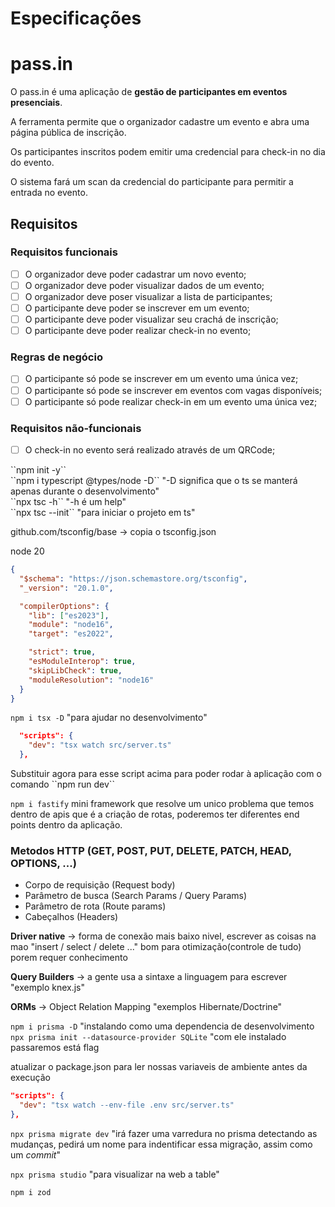 # Especificações

# pass.in

O pass.in é uma aplicação de **gestão de participantes em eventos presenciais**.

A ferramenta permite que o organizador cadastre um evento e abra uma página pública de inscrição.

Os participantes inscritos podem emitir uma credencial para check-in no dia do evento.

O sistema fará um scan da credencial do participante para permitir a entrada no evento.

## Requisitos

### Requisitos funcionais

- [ ] O organizador deve poder cadastrar um novo evento;
- [ ] O organizador deve poder visualizar dados de um evento;
- [ ] O organizador deve poser visualizar a lista de participantes;
- [ ] O participante deve poder se inscrever em um evento;
- [ ] O participante deve poder visualizar seu crachá de inscrição;
- [ ] O participante deve poder realizar check-in no evento;

### Regras de negócio

- [ ] O participante só pode se inscrever em um evento uma única vez;
- [ ] O participante só pode se inscrever em eventos com vagas disponíveis;
- [ ] O participante só pode realizar check-in em um evento uma única vez;

### Requisitos não-funcionais

- [ ] O check-in no evento será realizado através de um QRCode;

<p>
``npm init -y``<br>
``npm i typescript @types/node -D`` "-D significa que o ts se manterá apenas durante o desenvolvimento"<br>
``npx tsc -h`` "-h é um help"<br>
``npx tsc --init`` "para iniciar o projeto em ts"<br>

github.com/tsconfig/base -> copia o tsconfig.json<br>

</p>

node 20

```json
{
  "$schema": "https://json.schemastore.org/tsconfig",
  "_version": "20.1.0",

  "compilerOptions": {
    "lib": ["es2023"],
    "module": "node16",
    "target": "es2022",

    "strict": true,
    "esModuleInterop": true,
    "skipLibCheck": true,
    "moduleResolution": "node16"
  }
}
```

`npm i tsx -D` "para ajudar no desenvolvimento"<br>

```json
  "scripts": {
    "dev": "tsx watch src/server.ts"
  },
```

<p>
Substituir agora para esse script acima para poder rodar à
aplicação com o comando ``npm run dev``<br>

`npm i fastify` mini framework que resolve um unico problema que temos dentro de apis que é a criação de rotas, poderemos ter diferentes end points dentro da aplicação.<br>

</p>

### Metodos HTTP (GET, POST, PUT, DELETE, PATCH, HEAD, OPTIONS, ...)

- Corpo de requisição (Request body)<br>
- Parâmetro de busca (Search Params / Query Params)<br>
- Parâmetro de rota (Route params)<br>
- Cabeçalhos (Headers)<br>

**Driver native** -> forma de conexão mais baixo nivel, escrever as coisas na mao "insert / select / delete ..." bom para otimização(controle de tudo) porem requer conhecimento<br>

**Query Builders** -> a gente usa a sintaxe a linguagem para escrever "exemplo knex.js"<br>

**ORMs** -> Object Relation Mapping "exemplos Hibernate/Doctrine"<br>

`npm i prisma -D` "instalando como uma dependencia de desenvolvimento<br>
`npx prisma init --datasource-provider SQLite` "com ele instalado passaremos está flag<br>

atualizar o package.json para ler nossas variaveis de ambiente antes da execução<br>

```json
"scripts": {
  "dev": "tsx watch --env-file .env src/server.ts"
},
```

``npx prisma migrate dev`` "irá fazer uma varredura no prisma detectando as mudanças, pedirá um nome para indentificar essa migração, assim como um *commit*" <br>

``npx prisma studio`` "para visualizar na web a table"

``npm i zod``